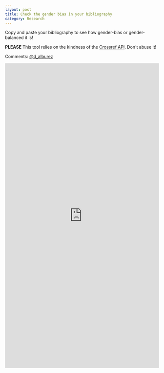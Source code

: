 ```yaml
---
layout: post
title: Check the gender bias in your bibliography
category: Research
---
```


Copy and paste your bibliography to see how gender-bias or gender-balanced it is!

**PLEASE** This tool relies on the kindness of the [Crossref API](https://github.com/CrossRef/rest-api-doc). Don't abuse it!

Comments: [@d_alburez](https://twitter.com/d_alburez)

<iframe width = "100%" height = "1000px" seamless frameborder = "0" src="https://diego-alburez.shinyapps.io/gender_check/"></iframe>
